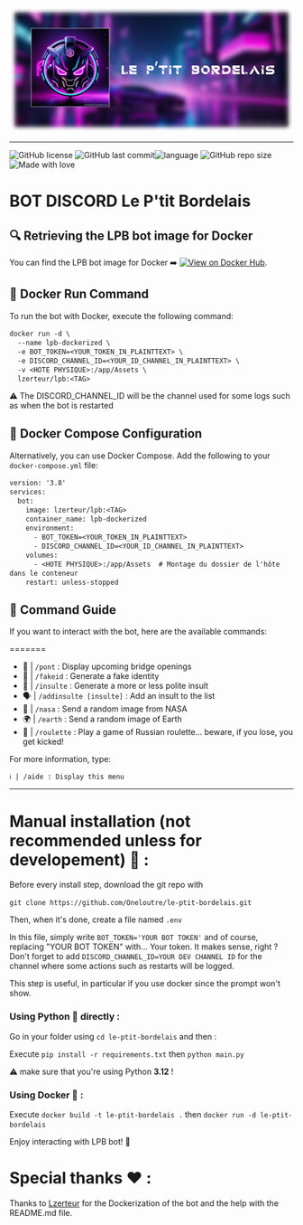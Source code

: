 ![banner](Assets/banner.png)

---

![GitHub license](https://img.shields.io/github/license/oneloutre/le-ptit-bordelais) ![GitHub last commit](https://img.shields.io/github/last-commit/oneloutre/le-ptit-bordelais)![language](https://img.shields.io/badge/language-python-blue) ![GitHub repo size](https://img.shields.io/github/repo-size/oneloutre/le-ptit-bordelais) ![Made with love](https://img.shields.io/badge/%E2%9D%A4%EF%B8%8F_Made_with-love-red) 

# BOT DISCORD Le P'tit Bordelais 

## 🔍 Retrieving the LPB bot image for Docker
You can find the LPB bot image for Docker ➡️  [![View on Docker Hub](https://img.shields.io/static/v1?label=View%20on&message=Docker%20Hub&color=blue&style=flat-square)](https://hub.docker.com/repository/docker/lzerteur/lpb/).

## 🐳 Docker Run Command
To run the bot with Docker, execute the following command:
```
docker run -d \
  --name lpb-dockerized \
  -e BOT_TOKEN=<YOUR_TOKEN_IN_PLAINTTEXT> \
  -e DISCORD_CHANNEL_ID=<YOUR_ID_CHANNEL_IN_PLAINTTEXT> \
  -v <HOTE PHYSIQUE>:/app/Assets \
  lzerteur/lpb:<TAG>
```

⚠️ The DISCORD_CHANNEL_ID will be the channel used for some logs such as when the bot is restarted

## 🐳 Docker Compose Configuration
Alternatively, you can use Docker Compose. Add the following to your `docker-compose.yml` file:
```
version: '3.8'
services:
  bot:
    image: lzerteur/lpb:<TAG>
    container_name: lpb-dockerized
    environment:
      - BOT_TOKEN=<YOUR_TOKEN_IN_PLAINTTEXT>
      - DISCORD_CHANNEL_ID=<YOUR_ID_CHANNEL_IN_PLAINTTEXT>
    volumes:
      - <HOTE PHYSIQUE>:/app/Assets  # Montage du dossier de l'hôte dans le conteneur
    restart: unless-stopped
```

## 💬 Command Guide
If you want to interact with the bot, here are the available commands:

=======
- 🌉 | `/pont` : Display upcoming bridge openings
- 👤 | `/fakeid` : Generate a fake identity
- 🤬 | `/insulte` : Generate a more or less polite insult
- 🗣️ | `/addinsulte [insulte]` : Add an insult to the list
- 🚀 | `/nasa` : Send a random image from NASA
- 🌍 | `/earth` : Send a random image of Earth
- 🔫 | `/roulette` : Play a game of Russian roulette... beware, if you lose, you get kicked!

For more information, type:
```
ℹ️ | /aide : Display this menu
```


---

# Manual installation (not recommended unless for developement) :wrench: :

Before every install step, download the git repo with

```git clone https://github.com/Oneloutre/le-ptit-bordelais.git```

Then, when it's done, create a file named `.env`

In this file, simply write `BOT_TOKEN='YOUR BOT TOKEN'` and of course, replacing "YOUR BOT TOKEN" with... Your token. It makes sense, right ?
Don't forget to add `DISCORD_CHANNEL_ID=YOUR DEV CHANNEL ID` for the channel where some actions such as restarts will be logged.

This step is useful, in particular if you use docker since the prompt won't show.
### Using Python :snake: directly :

Go in your folder using `cd le-ptit-bordelais` and then :

Execute `pip install -r requirements.txt` then `python main.py`

:warning: make sure that you're using Python **3.12** !

### Using Docker :whale: :

Execute `docker build -t le-ptit-bordelais .` then `docker run -d le-ptit-bordelais`

Enjoy interacting with LPB bot! 🤖


# Special thanks :heart: :

Thanks to [Lzerteur](https://github.com/zerteur) for the Dockerization of the bot and the help with the README.md file.
